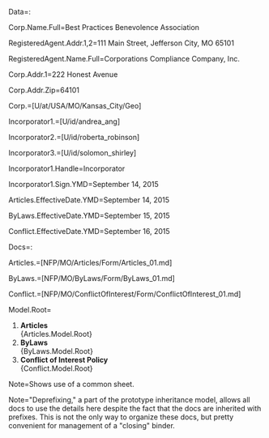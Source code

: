 Data=:

Corp.Name.Full=Best Practices Benevolence Association

RegisteredAgent.Addr.1,2=111 Main Street, Jefferson City, MO 65101

RegisteredAgent.Name.Full=Corporations Compliance Company, Inc.

Corp.Addr.1=222 Honest Avenue

Corp.Addr.Zip=64101

Corp.=[U/at/USA/MO/Kansas_City/Geo]

Incorporator1.=[U/id/andrea_ang]

Incorporator2.=[U/id/roberta_robinson]

Incorporator3.=[U/id/solomon_shirley]

Incorporator1.Handle=Incorporator

Incorporator1.Sign.YMD=September 14, 2015

Articles.EffectiveDate.YMD=September 14, 2015

ByLaws.EffectiveDate.YMD=September 15, 2015

Conflict.EffectiveDate.YMD=September 16, 2015


Docs=:

Articles.=[NFP/MO/Articles/Form/Articles_01.md]

ByLaws.=[NFP/MO/ByLaws/Form/ByLaws_01.md]

Conflict.=[NFP/MO/ConflictOfInterest/Form/ConflictOfInterest_01.md]

Model.Root=<ol><li><b>Articles</b><br>{Articles.Model.Root}<li><b>ByLaws</b><br>{ByLaws.Model.Root}<li><b>Conflict of Interest Policy</b><br>{Conflict.Model.Root}</ol>

Note=Shows use of a common sheet.  

Note="Deprefixing," a part of the prototype inheritance model, allows all docs to use the details here despite the fact that the docs are inherited with prefixes.  This is not the only way to organize these docs, but pretty convenient for management of a "closing" binder.